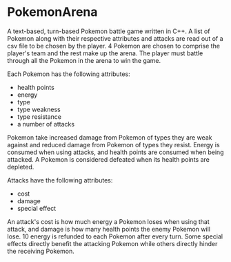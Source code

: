 # PokemonArena
A text-based, turn-based Pokemon battle game written in C++. A list of Pokemon along with their respective attributes and attacks are read out of a csv file to be chosen by the player. 4 Pokemon are chosen to comprise the player's team and the rest make up the arena. The player must battle through all the Pokemon in the arena to win the game.

Each Pokemon has the following attributes:
- health points
- energy
- type
- type weakness
- type resistance
- a number of attacks

Pokemon take increased damage from Pokemon of types they are weak against and reduced damage from Pokemon of types they resist. Energy is consumed when using attacks, and health points are consumed when being attacked. A Pokemon is considered defeated when its health points are depleted.

Attacks have the following attributes:
- cost
- damage
- special effect

An attack's cost is how much energy a Pokemon loses when using that attack, and damage is how many health points the enemy Pokemon will lose. 10 energy is refunded to each Pokemon after every turn. Some special effects directly benefit the attacking Pokemon while others directly hinder the receiving Pokemon.
